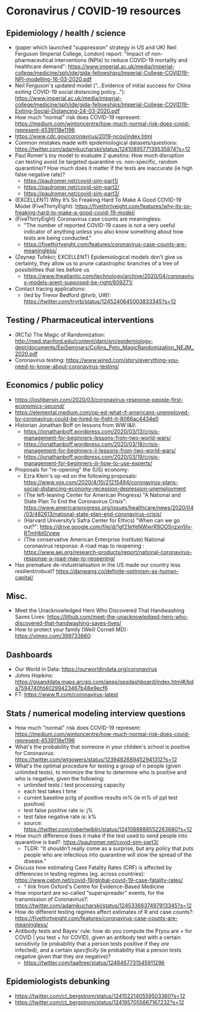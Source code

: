 # Coronavirus / COVID-19 resources

## Epidemiology / health / science
* (paper which launched "suppression" strategy in US and UK) Neil Ferguson (Imperial College, London) report: "Impact of non-pharmaceutical interventions (NPIs) to reduce COVID-19 mortality and healthcare demand": https://www.imperial.ac.uk/media/imperial-college/medicine/sph/ide/gida-fellowships/Imperial-College-COVID19-NPI-modelling-16-03-2020.pdf 
* Neil Ferguson's updated model ("...Evidence of initial success for China exiting COVID-19 social distancing policy..."): https://www.imperial.ac.uk/media/imperial-college/medicine/sph/ide/gida-fellowships/Imperial-College-COVID19-Exiting-Social-Distancing-24-03-2020.pdf
* How much "normal" risk does COVID-19 represent: https://medium.com/wintoncentre/how-much-normal-risk-does-covid-represent-4539118e1196
* https://www.cdc.gov/coronavirus/2019-ncov/index.html
* Common mistakes made with epidemiological datasets/questions: https://twitter.com/adamjkucharski/status/1241089577139535874?s=12 
* Paul Romer's toy model to evaluate 2 questins: How much disruption can testing avoid (ie targeted quarantine vs. non-specific, random quarantine)? How much does it matter if the tests are inaccurate (ie high false negative rate)?
    * https://paulromer.net/covid-sim-part1/
    * https://paulromer.net/covid-sim-part2/
    * https://paulromer.net/covid-sim-part3/
* (EXCELLENT) Why It’s So Freaking Hard To Make A Good COVID-19 Model (FiveThirtyEight): https://fivethirtyeight.com/features/why-its-so-freaking-hard-to-make-a-good-covid-19-model/
* (FiveThirtyEight) Coronavirus case counts are meaningless: 
    * "The number of reported COVID-19 cases is not a very useful indicator of anything unless you also know something about how tests are being conducted."
    * https://fivethirtyeight.com/features/coronavirus-case-counts-are-meaningless/
* (Zeynep Tufekci; EXCELLENT) Epidemiological models don't give us certainty, they allow us to prune catastrophic branches of a tree of possibilities that lies before us
    * https://www.theatlantic.com/technology/archive/2020/04/coronavirus-models-arent-supposed-be-right/609271/
* Contact tracing applications:
    * (led by Trevor Bedford @tvrb, UW): https://twitter.com/trvrb/status/1245240645003833345?s=12

## Testing / Pharmaceutical interventions 
* (RCTs) The Magic of Randomization: http://med.stanford.edu/content/dam/sm/epidemiology-dept/documents/EpiSeminars/Collins_Peto_MagicRandomization_NEJM_2020.pdf
* Coronavirus testing: https://www.wired.com/story/everything-you-need-to-know-about-coronavirus-testing/

## Economics / public policy
* https://joshbersin.com/2020/03/coronavirus-response-people-first-economics-second/
* https://elemental.medium.com/op-ed-what-if-americans-unemployed-by-coronavirus-could-be-hired-to-fight-it-8066ac4434e0
* Historian Jonathan Boff on lessons from WW I&II:
    * https://jonathanboff.wordpress.com/2020/03/13/crisis-management-for-beginners-lessons-from-two-world-wars/
    * https://jonathanboff.wordpress.com/2020/03/18/crisis-management-for-beginners-ii-lessons-from-two-world-wars/
    * https://jonathanboff.wordpress.com/2020/03/19/crisis-management-for-beginners-iii-how-to-use-experts/
* Proposals for "re-opening" the (US) economy:
    * Ezra Klein's op-ed on the following proposals: https://www.vox.com/2020/4/10/21215494/coronavirus-plans-social-distancing-economy-recession-depression-unemployment
    * (The left-leaning Center for American Progress) "A National and State Plan To End the Coronavirus Crisis": https://www.americanprogress.org/issues/healthcare/news/2020/04/03/482613/national-state-plan-end-coronavirus-crisis/
    * (Harvard University’s Safra Center for Ethics) "When can we go out?": https://drive.google.com/file/d/1gf21eYeNWwrR9OO5nzxn1jlv-RTmHkt0/view
    * (The conservative American Enterprise Institute) National coronavirus response: A road map to reopening : https://www.aei.org/research-products/report/national-coronavirus-response-a-road-map-to-reopening/
* Has premature de-industrialisation in the US made our country less resilient/robust? https://danwang.co/definite-optimism-as-human-capital/

## Misc.
* Meet the Unacknowledged Hero Who Discovered That Handwashing Saves Lives: https://lithub.com/meet-the-unacknowledged-hero-who-discovered-that-handwashing-saves-lives/
* How to protect your family (Weill Cornell MD): https://vimeo.com/399733860: 

## Dashboards
* Our World in Data: https://ourworldindata.org/coronavirus
* Johns Hopkins: https://gisanddata.maps.arcgis.com/apps/opsdashboard/index.html#/bda7594740fd40299423467b48e9ecf6
* FT: https://www.ft.com/coronavirus-latest

## Stats / numerical modeling interview questions
* How much "normal" risk does COVID-19 represent: https://medium.com/wintoncentre/how-much-normal-risk-does-covid-represent-4539118e1196
* What's the probability that someone in your childen's school is positive for Coronavirus: https://twitter.com/wtgowers/status/1239482689452941312?s=12
* What's the optimal procedure for testing a group of n people (given unlimited tests), to minimize the time to determine who is positive and who is negative, given the following:
    * unlimited tests / test processing capacity
    * each test takes t time
    * current baseline pctg of positive results m% (ie m% of ppl test positive)
    * test false positive rate is: j%
    * test false negative rate is: k%
    * source: https://twitter.com/robertwiblin/status/1241088888552263680?s=12
* How much difference does it make if the test used to send people into quarantine is bad?: https://paulromer.net/covid-sim-part3/
    * TLDR: "It shouldn’t really come as a surprise, but any policy that puts people who are infectious into quarantine will slow the spread of the disease."
* Discuss how estimating Case Fatality Rates (CRF) is affected by differences in testing regimes (eg. across countries): https://www.cebm.net/covid-19/global-covid-19-case-fatality-rates/
    * ^ link from Oxford's Centre for Evidence-Based Medicine
* How important are so-called “superspreader” events, for the transmission of Coronavirus?: https://twitter.com/adamjkucharski/status/1245336637497913345?s=12
* How do different testing regimes affect estimates of R and case counts?: https://fivethirtyeight.com/features/coronavirus-case-counts-are-meaningless/
* Antibody tests and Bayes' rule: how do you compute the P(you are + for COVID | you test + for COVID), given an antibody test with a certain *sensitivity* (ie probability that a person tests positive if they *are* infected), and a certain *specificity* (ie probability that a person tests negative given that they *are* negative)?
    * https://twitter.com/taaltree/status/1248467731545911296

## Epidemiologists debunking
* https://twitter.com/ct_bergstrom/status/1241522140559503360?s=12
* https://twitter.com/ct_bergstrom/status/1241957055667167232?s=12

